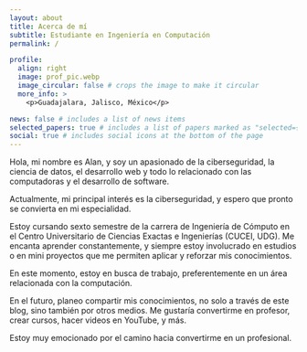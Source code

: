 ```yaml
---
layout: about
title: Acerca de mí
subtitle: Estudiante en Ingeniería en Computación
permalink: /

profile:
  align: right
  image: prof_pic.webp
  image_circular: false # crops the image to make it circular
  more_info: >
    <p>Guadajalara, Jalisco, México</p>

news: false # includes a list of news items
selected_papers: true # includes a list of papers marked as "selected={true}"
social: true # includes social icons at the bottom of the page
---
```


Hola, mi nombre es Alan, y soy un apasionado de la ciberseguridad, la ciencia
de datos, el desarrollo web y todo lo relacionado con las computadoras y el
desarrollo de software.

Actualmente, mi principal interés es la ciberseguridad, y espero que pronto se
convierta en mi especialidad.

Estoy cursando sexto semestre de la carrera de Ingeniería de Cómputo en el
Centro Universitario de Ciencias Exactas e Ingenierías (CUCEI, UDG). Me encanta
aprender constantemente, y siempre estoy involucrado en estudios o en mini
proyectos que me permiten aplicar y reforzar mis conocimientos.

En este momento, estoy en busca de trabajo, preferentemente en un área
relacionada con la computación.

En el futuro, planeo compartir mis conocimientos, no solo a través de este blog,
sino también por otros medios. Me gustaría convertirme en profesor, crear
cursos, hacer videos en YouTube, y más.

Estoy muy emocionado por el camino hacia convertirme en un profesional.
